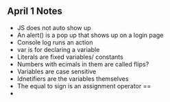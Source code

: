 ## April 1 Notes
- JS does not auto show up
- An alert() is a pop up that shows up on a login page
- Console log runs an action
- var is for declaring a variable
- Literals are fixed variables/ constants
- Numbers with ecimals in them are called flips?
- Variables are case sensitive
- Idnetifiers are the variables themselves
- The equal to sign is an assignment operator == 
- 
